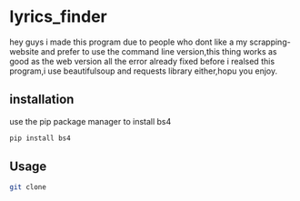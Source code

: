 # lyrics_finder
hey guys i made this program due to people who dont like a my scrapping-website and prefer to use the command line version,this thing works as good as the web version all the error already fixed before i realsed this program,i use beautifulsoup and requests library either,hopu you enjoy.
## installation
use the pip package manager to install bs4
```bash
pip install bs4
```
## Usage
```bash
git clone
```
